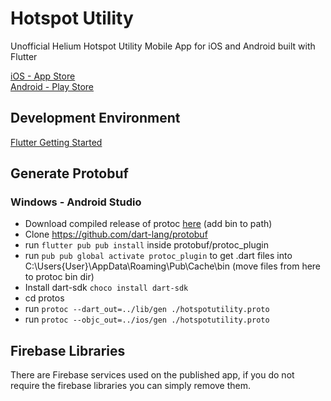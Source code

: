# Hotspot Utility

Unofficial Helium Hotspot Utility Mobile App for iOS and Android built with Flutter

[iOS - App Store](https://apps.apple.com/us/app/helium-hotspot-utility/id1527367455)  
[Android - Play Store](https://play.google.com/store/apps/details?id=com.kentwilliams.hotspotutility)

## Development Environment

[Flutter Getting Started](https://flutter.dev/docs/get-started/install)

## Generate Protobuf

### Windows - Android Studio
* Download compiled release of protoc [here](https://github.com/protocolbuffers/protobuf/releases) (add bin to path)
* Clone https://github.com/dart-lang/protobuf
* run `flutter pub pub install` inside protobuf/protoc_plugin
* run `pub pub global activate protoc_plugin` to get .dart files into C:\Users\{User}\AppData\Roaming\Pub\Cache\bin (move files from here to protoc bin dir)
* Install dart-sdk `choco install dart-sdk`
* cd protos
* run `protoc --dart_out=../lib/gen ./hotspotutility.proto`
* run `protoc --objc_out=../ios/gen ./hotspotutility.proto`

## Firebase Libraries
There are Firebase services used on the published app, if you do not require the firebase libraries you can simply remove them. 
